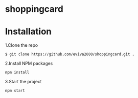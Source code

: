 # shoppingcard

# Installation
1.Clone the repo
```
$ git clone https://github.com/eviva2000/shoppingcard.git .
```
2.Install NPM packages
```
npm install
```
3.Start the project
```
npm start
```
